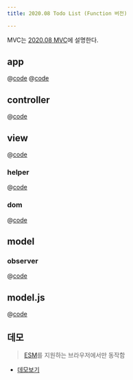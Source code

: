 ```yaml
---
title: 2020.08 Todo List (Function 버전) 

---
```


MVC는 [2020.08 MVC](/fe-dev/pet-project/mvc/2020-08-mvc.html)에 설명한다.

## app
@[code](@/docs/fe-dev/pet-project/mvc/2020-08-mvc/basic-todo-function/index.html)
@[code](@/docs/fe-dev/pet-project/mvc/2020-08-mvc/basic-todo-function/app.js)

## controller
@[code](@/docs/fe-dev/pet-project/mvc/2020-08-mvc/basic-todo-function/src/controller.js)

## view
@[code](@/docs/fe-dev/pet-project/mvc/2020-08-mvc/basic-todo-function/src/view.js)

### helper
@[code](@/docs/fe-dev/pet-project/mvc/2020-08-mvc/basic-todo-function/utils/helper.js)

### dom
@[code](@/docs/fe-dev/pet-project/mvc/2020-08-mvc/basic-todo-function/utils/dom.js)

## model
### observer
@[code](@/docs/fe-dev/pet-project/mvc/2020-08-mvc/basic-todo-function/utils/observer.js)

## model.js
@[code](@/docs/fe-dev/pet-project/mvc/2020-08-mvc/basic-todo-function/src/model.js)
 
## 데모
> [ESM](https://developer.mozilla.org/ko/docs/Web/JavaScript/Guide/Modules)를 지원하는 브라우저에서만 동작함

- [데모보기](https://the-next-web-research-lab.github.io/docs/fe-dev/pet-project/mvc/2020-08-mvc/basic-todo-function/index.html)

